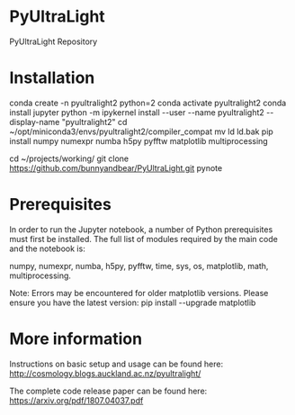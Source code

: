 # PyUltraLight
PyUltraLight Repository

# Installation
conda create -n pyultralight2 python=2
conda activate pyultralight2
conda install jupyter
python -m ipykernel install --user --name pyultralight2 --display-name "pyultralight2"
cd ~/opt/miniconda3/envs/pyultralight2/compiler_compat
mv ld ld.bak
pip install numpy numexpr numba h5py pyfftw matplotlib multiprocessing

cd ~/projects/working/
git clone https://github.com/bunnyandbear/PyUltraLight.git
pynote

# Prerequisites

In order to run the Jupyter notebook, a number of Python prerequisites must first be installed. The full list of modules required by the main code and the notebook is:

numpy, numexpr, numba, h5py, pyfftw, time, sys, os, matplotlib, math, multiprocessing.

Note: Errors may be encountered for older matplotlib versions. Please ensure you have the latest version:
pip install --upgrade matplotlib

# More information

Instructions on basic setup and usage can be found here:
http://cosmology.blogs.auckland.ac.nz/pyultralight/

The complete code release paper can be found here:
https://arxiv.org/pdf/1807.04037.pdf
